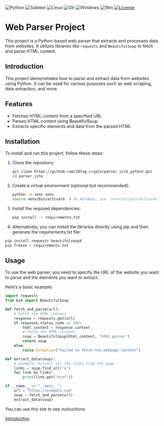 ![Python](https://img.shields.io/badge/python-%2314354C.svg?style=for-the-badge&logo=python&logoColor=whit)
![Subtext](https://img.shields.io/badge/sublime%20text-%23FF9800.svg?&style=for-the-badge&logo=sublime%20text&logoColor=black)
![Linux](https://img.shields.io/badge/Linux-FCC624?style=for-the-badge&logo=linux&logoColor=black)
![Git](https://img.shields.io/badge/git-%23F05033.svg?style=for-the-badge&logo=git&logoColor=white)
![Windows](https://img.shields.io/badge/github-%23121011.svg?style=for-the-badge&logo=github&logoColor=white)
![Win](https://img.shields.io/badge/Windows-0078D6?style=for-the-badge&logo=windows&logoColor=white")
[![License](https://img.shields.io/badge/License-MIT-yellow.svg)](https://opensource.org/licenses/MIT)

# Web Parser Project

This project is a Python-based web parser that extracts and processes data from websites. It utilizes libraries like `requests` and `BeautifulSoup` to fetch and parse HTML content.

## Introduction

This project demonstrates how to parse and extract data from websites using Python. It can be used for various purposes such as web scraping, data extraction, and more.

## Features

- Fetches HTML content from a specified URL
- Parses HTML content using BeautifulSoup
- Extracts specific elements and data from the parsed HTML

## Installation

To install and run this project, follow these steps:

1. Clone the repository:

   ```bash
   git clone https://github.com/IOleg-crypto/parser_site_python.git
   cd parser_site
   ```

2. Create a virtual environment (optional but recommended):

   ```bash
   python -m venv venv
   source venv/bin/activate  # On Windows, use `venv\Scripts\activate`
   ```

3. Install the required dependencies:

   ```bash
   pip install -r requirements.txt
   ```

4. Alternatively, you can install the libraries directly using pip and then generate the requirements.txt file:

```sh
pip install requests beautifulsoup4
pip freeze > requirements.txt

```

## Usage

To use the web parser, you need to specify the URL of the website you want to parse and the elements you want to extract.

Here’s a basic example:

```python
import requests
from bs4 import BeautifulSoup

def fetch_and_parse(url):
    # Fetch the HTML content
    response = requests.get(url)
    if response.status_code == 200:
        html_content = response.content
        # Parse the HTML content
        soup = BeautifulSoup(html_content, 'html.parser')
        return soup
    else:
        raise Exception("Failed to fetch the webpage content")

def extract_data(soup):
    # Example: Extract all the links from the page
    links = soup.find_all('a')
    for link in links:
        print(link.get('href'))

if __name__ == "__main__":
    url = "https://example.com"
    soup = fetch_and_parse(url)
    extract_data(soup)
```

You can use this site to see instructions

[Introduction](https://mate.academy/blog/ru/python-ru/python-web-parser/)

